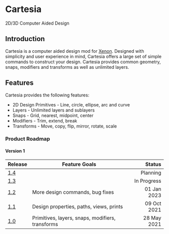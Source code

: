 # Cartesia
2D/3D Computer Aided Design

## Introduction
Cartesia is a computer aided design mod for [Xenon](https://www.avereon.com/product/xenon).
Designed with simplicity and user experience in mind, Cartesia offers a large 
set of simple commands to construct your design. Cartesia provides common 
geometry, snaps, modifiers and transforms as well as unlimited layers.

## Features
Cartesia provides the following features:
* 2D Design Primitives - Line, circle, ellipse, arc and curve
* Layers - Unlimited layers and sublayers
* Snaps - Grid, nearest, midpoint, center
* Modifiers - Trim, extend, break
* Transforms - Move, copy, flip, mirror, rotate, scale

### Product Roadmap

#### Version 1
| Release                                             | Feature Goals                                    |      Status |
|-----------------------------------------------------|--------------------------------------------------|------------:|
| [1.4](https://github.com/avereon/xenon/milestone/5) |                                                  |    Planning |
| [1.3](https://github.com/avereon/xenon/milestone/4) |                                                  | In Progress |
| [1.2](https://github.com/avereon/xenon/milestone/3) | More design commands, bug fixes                  | 01 Jan 2023 |
| [1.1](https://github.com/avereon/xenon/milestone/2) | Design properties, paths, views, prints          | 09 Oct 2021 |
| [1.0](https://github.com/avereon/xenon/milestone/1) | Primitives, layers, snaps, modifiers, transforms | 28 May 2021 |
